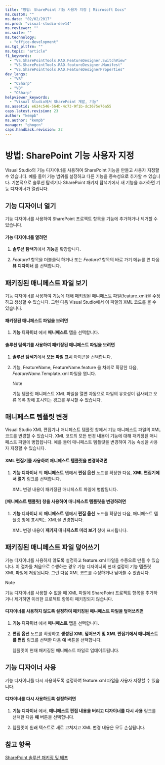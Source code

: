 ```yaml
---
title: "방법: SharePoint 기능 사용자 지정 | Microsoft Docs"
ms.custom: ""
ms.date: "02/02/2017"
ms.prod: "visual-studio-dev14"
ms.reviewer: ""
ms.suite: ""
ms.technology: 
  - "office-development"
ms.tgt_pltfrm: ""
ms.topic: "article"
f1_keywords: 
  - "VS.SharePointTools.RAD.FeatureDesigner.SwitchView"
  - "VS.SharePointTools.RAD.featureDesigner.Manifest"
  - "VS.SharePointTools.RAD.FeatureDesignerProperties"
dev_langs: 
  - "VB"
  - "CSharp"
  - "VB"
  - "CSharp"
helpviewer_keywords: 
  - "Visual Studio에서 SharePoint 개발, 기능"
ms.assetid: e624c546-564b-4c73-9f1b-dc3675e76a55
caps.latest.revision: 23
author: "kempb"
ms.author: "kempb"
manager: "ghogen"
caps.handback.revision: 22
---
```

# 방법: SharePoint 기능 사용자 지정
  Visual Studio의 기능 디자이너를 사용하여 SharePoint 기능을 만들고 사용자 지정할 수 있습니다.  예를 들어 기능 범위를 설정하고 다른 기능을 종속성으로 추가할 수 있습니다.  기본적으로 솔루션 탐색기나 SharePoint 패키지 탐색기에서 새 기능을 추가하면 기능 디자이너가 열립니다.  
  
## 기능 디자이너 열기  
 기능 디자이너를 사용하여 SharePoint 프로젝트 항목을 기능에 추가하거나 제거할 수 있습니다.  
  
#### 기능 디자이너를 열려면  
  
1.  **솔루션 탐색기**에서 **기능**을 확장합니다.  
  
2.  *Feature1* 항목을 더블클릭 하거나 또는 *Feature1* 항목의 바로 가기 메뉴를 연 다음 **뷰 디자이너** 를 선택합니다.  
  
## 패키징된 매니페스트 파일 보기  
 기능 디자이너를 사용하여 기능에 대해 패키징된 매니페스트 파일\(feature.xml\)을 수정하고 생성할 수 있습니다.  그런 다음 Visual Studio에서 이 파일의 XML 코드를 볼 수 있습니다.  
  
#### 패키징된 매니페스트 파일을 보려면  
  
1.  **기능 디자이너** 에서 **매니페스트** 탭을 선택합니다.  
  
#### 솔루션 탐색기를 사용하여 패키징된 매니페스트 파일을 보려면  
  
1.  **솔루션 탐색기**에서 **모든 파일 표시** 아이콘을 선택합니다.  
  
2.  기능, FeatureName, FeatureName.feature 을 차례로 확장한 다음, *FeatureName*.Template.xml 파일을 엽니다.  
  
    > [!NOTE]  
    >  기능 템플릿 매니페스트 XML 파일을 열면 자동으로 파일의 유효성이 검사되고 오류 목록 창에 표시되는 경고를 무시할 수 있습니다.  
  
## 매니페스트 템플릿 변경  
 Visual Studio XML 편집기나 매니페스트 템플릿 창에서 기능 매니페스트 파일의 XML 코드를 변경할 수 있습니다.  XML 코드의 모든 변경 내용이 기능에 대해 패키징된 매니페스트 파일에 병합됩니다.  예를 들어 매니페스트 템플릿을 변경하여 기능 속성을 사용자 지정할 수 있습니다.  
  
#### XML 편집기를 사용하여 매니페스트 템플릿을 변경하려면  
  
1.  **기능 디자이너** 의 **매니페스트** 탭에서 **편집 옵션** 노드를 확장한 다음, **XML 편집기에서 열기** 링크를 선택합니다.  
  
     XML 변경 내용이 패키징된 매니페스트 파일에 병합됩니다.  
  
#### \[매니페스트 템플릿\] 창을 사용하여 매니페스트 템플릿을 변경하려면  
  
1.  **기능 디자이너** 의 **매니페스트** 탭에서 **편집 옵션** 노드를 확장한 다음, 매니페스트 템플릿 창에 표시되는 XML을 변경합니다.  
  
     XML 변경 내용이 **패키지 매니페스트 미리 보기** 창에 표시됩니다.  
  
## 패키징된 매니페스트 파일 덮어쓰기  
 기능 디자이너를 사용하지 않도록 설정하고 feature.xml 파일을 수동으로 만들 수 있습니다.  이 절차를 처음으로 수행하는 경우 기능 디자이너의 현재 설정이 기능 템플릿 XML 파일에 저장됩니다.  그런 다음 XML 코드를 수정하거나 덮어쓸 수 있습니다.  
  
> [!NOTE]  
>  기능 디자이너를 사용할 수 없을 때 XML 파일에 SharePoint 프로젝트 항목을 추가하거나 제거하면 이러한 프로젝트 항목이 패키징되지 않습니다.  
  
#### 디자이너를 사용하지 않도록 설정하여 패키징된 매니페스트 파일을 덮어쓰려면  
  
1.  **기능 디자이너** 에서 **매니페스트** 탭을 선택합니다.  
  
2.  **편집 옵션** 노드를 확장하고 **생성된 XML 덮어쓰기 및 XML 편집기에서 매니페스트를 편집** 링크를 선택한 다음 **예** 버튼을 선택합니다.  
  
     템플릿이 현재 패키징된 매니페스트 파일로 업데이트됩니다.  
  
## 기능 디자이너 사용  
 기능 디자이너를 다시 사용하도록 설정하여 feature.xml 파일을 사용자 지정할 수 있습니다.  
  
#### 디자이너를 다시 사용하도록 설정하려면  
  
1.  **기능 디자이너** 에서, **매니페스트 편집 내용을 버리고 디자이너를 다시 사용** 링크를 선택한 다음 **예** 버튼을 선택합니다.  
  
2.  템플릿이 원래 텍스트로 새로 고쳐지고 XML 변경 내용은 모두 손실됩니다.  
  
## 참고 항목  
 [SharePoint 솔루션 패키징 및 배포](../sharepoint/packaging-and-deploying-sharepoint-solutions.md)  
  
  